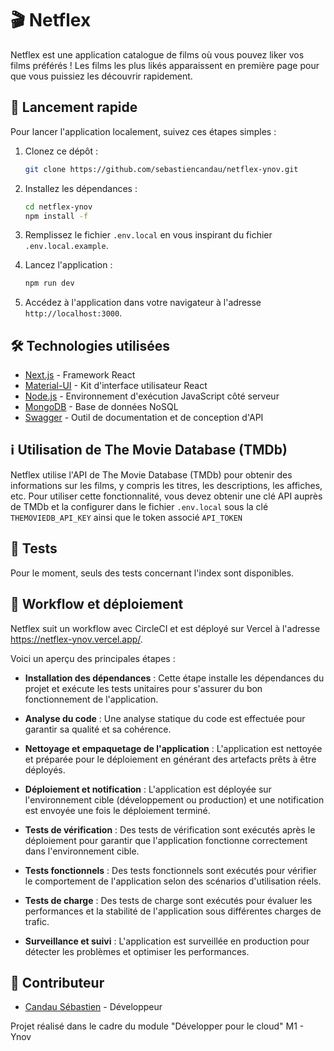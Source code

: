 # 🎬 Netflex

Netflex est une application catalogue de films où vous pouvez liker vos films préférés ! Les films les plus likés apparaissent en première page pour que vous puissiez les découvrir rapidement.

## 🚀 Lancement rapide

Pour lancer l'application localement, suivez ces étapes simples :

1. Clonez ce dépôt :
   ```bash
   git clone https://github.com/sebastiencandau/netflex-ynov.git
   ```

2. Installez les dépendances :
   ```bash
   cd netflex-ynov
   npm install -f
   ```

3. Remplissez le fichier `.env.local` en vous inspirant du fichier `.env.local.example`.

4. Lancez l'application :
   ```bash
   npm run dev
   ```

5. Accédez à l'application dans votre navigateur à l'adresse `http://localhost:3000`.

## 🛠️ Technologies utilisées

- [Next.js](https://nextjs.org) - Framework React
- [Material-UI](https://mui.com) - Kit d'interface utilisateur React
- [Node.js](https://nodejs.org) - Environnement d'exécution JavaScript côté serveur
- [MongoDB](https://www.mongodb.com) - Base de données NoSQL
- [Swagger](https://swagger.io) - Outil de documentation et de conception d'API

## ℹ️ Utilisation de The Movie Database (TMDb)

Netflex utilise l'API de The Movie Database (TMDb) pour obtenir des informations sur les films, y compris les titres, les descriptions, les affiches, etc. Pour utiliser cette fonctionnalité, vous devez obtenir une clé API auprès de TMDb et la configurer dans le fichier `.env.local` sous la clé `THEMOVIEDB_API_KEY` ainsi que le token associé `API_TOKEN`

## 🧪 Tests

Pour le moment, seuls des tests concernant l'index sont disponibles.

## 🔄 Workflow et déploiement

Netflex suit un workflow avec CircleCI et est déployé sur Vercel à l'adresse https://netflex-ynov.vercel.app/.

Voici un aperçu des principales étapes :

- **Installation des dépendances** : Cette étape installe les dépendances du projet et exécute les tests unitaires pour s'assurer du bon fonctionnement de l'application.

- **Analyse du code** : Une analyse statique du code est effectuée pour garantir sa qualité et sa cohérence.

- **Nettoyage et empaquetage de l'application** : L'application est nettoyée et préparée pour le déploiement en générant des artefacts prêts à être déployés.

- **Déploiement et notification** : L'application est déployée sur l'environnement cible (développement ou production) et une notification est envoyée une fois le déploiement terminé.

- **Tests de vérification** : Des tests de vérification sont exécutés après le déploiement pour garantir que l'application fonctionne correctement dans l'environnement cible.

- **Tests fonctionnels** : Des tests fonctionnels sont exécutés pour vérifier le comportement de l'application selon des scénarios d'utilisation réels.

- **Tests de charge** : Des tests de charge sont exécutés pour évaluer les performances et la stabilité de l'application sous différentes charges de trafic.

- **Surveillance et suivi** : L'application est surveillée en production pour détecter les problèmes et optimiser les performances.

## 🤝 Contributeur

- [Candau Sébastien](https://github.com/sebastiencandau) - Développeur

Projet réalisé dans le cadre du module "Développer pour le cloud" M1 - Ynov

